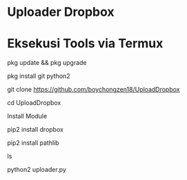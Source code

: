 # Uploader Dropbox 

# Eksekusi Tools via Termux

pkg update && pkg upgrade

pkg install git python2 

git clone https://github.com/boychongzen18/UploadDropbox

cd UploadDropbox 

Install Module

pip2 install dropbox

pip2 install pathlib

ls

python2 uploader.py



